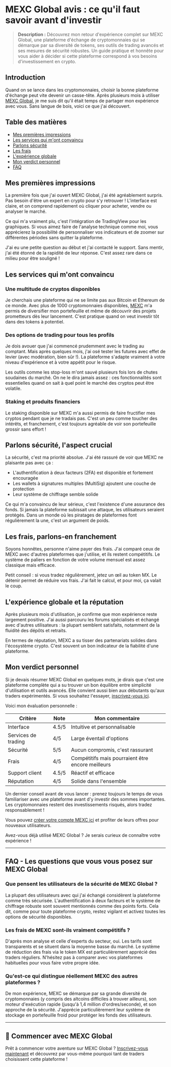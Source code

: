 # MEXC Global avis : ce qu'il faut savoir avant d'investir

> **Description :** Découvrez mon retour d'expérience complet sur MEXC Global, une plateforme d'échange de cryptomonnaies qui se démarque par sa diversité de tokens, ses outils de trading avancés et ses mesures de sécurité robustes. Un guide pratique et honnête pour vous aider à décider si cette plateforme correspond à vos besoins d'investissement en crypto.

## Introduction

Quand on se lance dans les cryptomonnaies, choisir la bonne plateforme d'échange peut vite devenir un casse-tête. Après plusieurs mois à utiliser [MEXC Global](https://www.mexc.com/fr-FR/acquisition/custom-sign-up?shareCode=mexc-easymexc), je me suis dit qu'il était temps de partager mon expérience avec vous. Sans langue de bois, voici ce que j'ai découvert.

## Table des matières

- [Mes premières impressions](#mes-premières-impressions)
- [Les services qui m'ont convaincu](#les-services-qui-mont-convaincu)
- [Parlons sécurité](#parlons-sécurité-laspect-crucial)
- [Les frais](#les-frais-parlons-en-franchement)
- [L'expérience globale](#lexpérience-globale-et-la-réputation)
- [Mon verdict personnel](#mon-verdict-personnel)
- [FAQ](#faq---les-questions-que-vous-vous-posez-sur-mexc-global)

## Mes premières impressions

La première fois que j'ai ouvert MEXC Global, j'ai été agréablement surpris. Pas besoin d'être un expert en crypto pour s'y retrouver ! L'interface est claire, et on comprend rapidement où cliquer pour acheter, vendre ou analyser le marché.

Ce qui m'a vraiment plu, c'est l'intégration de TradingView pour les graphiques. Si vous aimez faire de l'analyse technique comme moi, vous apprécierez la possibilité de personnaliser vos indicateurs et de zoomer sur différentes périodes sans quitter la plateforme.

J'ai eu une petite question au début et j'ai contacté le support. Sans mentir, j'ai été étonné de la rapidité de leur réponse. C'est assez rare dans ce milieu pour être souligné !

## Les services qui m'ont convaincu

### Une multitude de cryptos disponibles

Je cherchais une plateforme qui ne se limite pas aux Bitcoin et Ethereum de ce monde. Avec plus de 1000 cryptomonnaies disponibles, [MEXC](https://www.mexc.com/fr-FR/acquisition/custom-sign-up?shareCode=mexc-easymexc) m'a permis de diversifier mon portefeuille et même de découvrir des projets prometteurs dès leur lancement. C'est pratique quand on veut investir tôt dans des tokens à potentiel.

### Des options de trading pour tous les profils

Je dois avouer que j'ai commencé prudemment avec le trading au comptant. Mais après quelques mois, j'ai osé tester les futures avec effet de levier (avec modération, bien sûr !). La plateforme s'adapte vraiment à votre niveau d'expérience et à votre appétit pour le risque.

Les outils comme les stop-loss m'ont sauvé plusieurs fois lors de chutes soudaines du marché. On ne le dira jamais assez : ces fonctionnalités sont essentielles quand on sait à quel point le marché des cryptos peut être volatile.

### Staking et produits financiers

Le staking disponible sur MEXC m'a aussi permis de faire fructifier mes cryptos pendant que je ne tradais pas. C'est un peu comme toucher des intérêts, et franchement, c'est toujours agréable de voir son portefeuille grossir sans effort !

## Parlons sécurité, l'aspect crucial

La sécurité, c'est ma priorité absolue. J'ai été rassuré de voir que MEXC ne plaisante pas avec ça :
- L'authentification à deux facteurs (2FA) est disponible et fortement encouragée
- Les wallets à signatures multiples (MultiSig) ajoutent une couche de protection
- Leur système de chiffrage semble solide

Ce qui m'a convaincu de leur sérieux, c'est l'existence d'une assurance des fonds. Si jamais la plateforme subissait une attaque, les utilisateurs seraient protégés. Dans un monde où les piratages de plateformes font régulièrement la une, c'est un argument de poids.

## Les frais, parlons-en franchement

Soyons honnêtes, personne n'aime payer des frais. J'ai comparé ceux de MEXC avec d'autres plateformes que j'utilise, et ils restent compétitifs. Le système de paliers en fonction de votre volume mensuel est assez classique mais efficace.

Petit conseil : si vous tradez régulièrement, jetez un œil au token MX. Le détenir permet de réduire vos frais. J'ai fait le calcul, et pour moi, ça valait le coup.

## L'expérience globale et la réputation

Après plusieurs mois d'utilisation, je confirme que mon expérience reste largement positive. J'ai aussi parcouru les forums spécialisés et échangé avec d'autres utilisateurs : la plupart semblent satisfaits, notamment de la fluidité des dépôts et retraits.

En termes de réputation, MEXC a su tisser des partenariats solides dans l'écosystème crypto. C'est souvent un bon indicateur de la fiabilité d'une plateforme.

## Mon verdict personnel

Si je devais résumer MEXC Global en quelques mots, je dirais que c'est une plateforme complète qui a su trouver un bon équilibre entre simplicité d'utilisation et outils avancés. Elle convient aussi bien aux débutants qu'aux traders expérimentés. Si vous souhaitez l'essayer, [inscrivez-vous ici](https://www.mexc.com/fr-FR/acquisition/custom-sign-up?shareCode=mexc-easymexc).

Voici mon évaluation personnelle :

| Critère | Note | Mon commentaire |
|---------|------|----------------|
| Interface | 4.5/5 | Intuitive et personnalisable |
| Services de trading | 4/5 | Large éventail d'options |
| Sécurité | 5/5 | Aucun compromis, c'est rassurant |
| Frais | 4/5 | Compétitifs mais pourraient être encore meilleurs |
| Support client | 4.5/5 | Réactif et efficace |
| Réputation | 4/5 | Solide dans l'ensemble |

Un dernier conseil avant de vous lancer : prenez toujours le temps de vous familiariser avec une plateforme avant d'y investir des sommes importantes. Les cryptomonnaies restent des investissements risqués, alors tradez responsablement !

Vous pouvez [créer votre compte MEXC ici](https://www.mexc.com/fr-FR/acquisition/custom-sign-up?shareCode=mexc-easymexc) et profiter de leurs offres pour nouveaux utilisateurs.

Avez-vous déjà utilisé MEXC Global ? Je serais curieux de connaître votre expérience !

---

## FAQ - Les questions que vous vous posez sur MEXC Global

### Que pensent les utilisateurs de la sécurité de MEXC Global ?
La plupart des utilisateurs avec qui j'ai échangé considèrent la plateforme comme très sécurisée. L'authentification à deux facteurs et le système de chiffrage robuste sont souvent mentionnés comme des points forts. Cela dit, comme pour toute plateforme crypto, restez vigilant et activez toutes les options de sécurité disponibles.

### Les frais de MEXC sont-ils vraiment compétitifs ?
D'après mon analyse et celle d'experts du secteur, oui. Les tarifs sont transparents et se situent dans la moyenne basse du marché. Le système de réduction des frais via le token MX est particulièrement apprécié des traders réguliers. N'hésitez pas à comparer avec vos plateformes habituelles pour vous faire votre propre idée.

### Qu'est-ce qui distingue réellement MEXC des autres plateformes ?
De mon expérience, MEXC se démarque par sa grande diversité de cryptomonnaies (y compris des altcoins difficiles à trouver ailleurs), son moteur d'exécution rapide (jusqu'à 1,4 million d'ordres/seconde), et son approche de la sécurité. J'apprécie particulièrement leur système de stockage en portefeuille froid pour protéger les fonds des utilisateurs.

---

## 🚀 Commencer avec MEXC Global

Prêt à commencer votre aventure sur MEXC Global ? [Inscrivez-vous maintenant](https://www.mexc.com/fr-FR/acquisition/custom-sign-up?shareCode=mexc-easymexc) et découvrez par vous-même pourquoi tant de traders choisissent cette plateforme !
